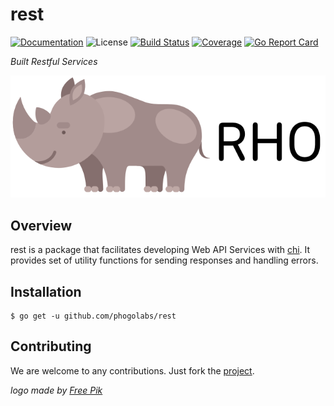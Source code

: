 # rest

[![Documentation][godoc-img]][godoc-url]
![License][license-img]
[![Build Status][travis-img]][travis-url]
[![Coverage][codecov-img]][codecov-url]
[![Go Report Card][report-img]][report-url]

*Built Restful Services*

[![rest][rest-img]][rest-url]

## Overview

rest is a package that facilitates developing Web API Services with
[chi][chi-url]. It provides set of utility functions for sending responses and
handling errors.

## Installation

```console
$ go get -u github.com/phogolabs/rest
```

## Contributing

We are welcome to any contributions. Just fork the
[project](https://github.com/phogolabs/rest).

*logo made by [Free Pik][logo-author-url]*

[report-img]: https://goreportcard.com/badge/github.com/phogolabs/rest
[report-url]: https://goreportcard.com/report/github.com/phogolabs/rest
[logo-author-url]: https://www.freepik.com/free-vector/flat-tropical-animals_875704.htm
[logo-license]: http://creativecommons.org/licenses/by/3.0/
[rest-url]: https://github.com/phogolabs/rest
[rest-img]: doc/img/logo.png
[codecov-url]: https://codecov.io/gh/phogolabs/rest
[codecov-img]: https://codecov.io/gh/phogolabs/rest/branch/master/graph/badge.svg
[travis-img]: https://travis-ci.org/phogolabs/rest.svg?branch=master
[travis-url]: https://travis-ci.org/phogolabs/rest
[chi-url]: https://github.com/go-chi/chi
[godoc-url]: https://godoc.org/github.com/phogolabs/rest
[godoc-img]: https://godoc.org/github.com/phogolabs/rest?status.svg
[license-img]: https://img.shields.io/badge/license-MIT-blue.svg
[software-license-url]: LICENSE
